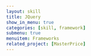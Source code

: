 ```yaml
---
layout: skill
title: JQuery
show_in_menu: true
categories: [skill, framework]
submenu: true
menuitem: Frameworks
related_project: [MasterPrice]
---
```

